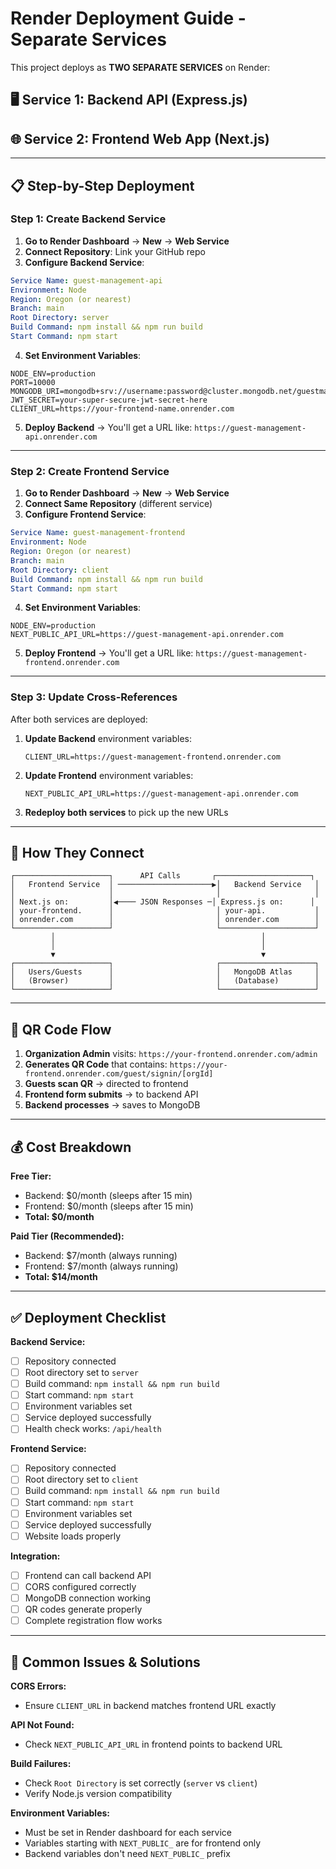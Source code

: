 # Render Deployment Guide - Separate Services

This project deploys as **TWO SEPARATE SERVICES** on Render:

## 🖥️ Service 1: Backend API (Express.js)
## 🌐 Service 2: Frontend Web App (Next.js)

---

## 📋 Step-by-Step Deployment

### Step 1: Create Backend Service

1. **Go to Render Dashboard** → **New** → **Web Service**
2. **Connect Repository**: Link your GitHub repo
3. **Configure Backend Service**:

```yaml
Service Name: guest-management-api
Environment: Node
Region: Oregon (or nearest)
Branch: main
Root Directory: server
Build Command: npm install && npm run build
Start Command: npm start
```

4. **Set Environment Variables**:
```
NODE_ENV=production
PORT=10000
MONGODB_URI=mongodb+srv://username:password@cluster.mongodb.net/guestmanagement
JWT_SECRET=your-super-secure-jwt-secret-here
CLIENT_URL=https://your-frontend-name.onrender.com
```

5. **Deploy Backend** → You'll get a URL like: `https://guest-management-api.onrender.com`

---

### Step 2: Create Frontend Service

1. **Go to Render Dashboard** → **New** → **Web Service**
2. **Connect Same Repository** (different service)
3. **Configure Frontend Service**:

```yaml
Service Name: guest-management-frontend
Environment: Node
Region: Oregon (or nearest)
Branch: main
Root Directory: client
Build Command: npm install && npm run build
Start Command: npm start
```

4. **Set Environment Variables**:
```
NODE_ENV=production
NEXT_PUBLIC_API_URL=https://guest-management-api.onrender.com
```

5. **Deploy Frontend** → You'll get a URL like: `https://guest-management-frontend.onrender.com`

---

### Step 3: Update Cross-References

After both services are deployed:

1. **Update Backend** environment variables:
   ```
   CLIENT_URL=https://guest-management-frontend.onrender.com
   ```

2. **Update Frontend** environment variables:
   ```
   NEXT_PUBLIC_API_URL=https://guest-management-api.onrender.com
   ```

3. **Redeploy both services** to pick up the new URLs

---

## 🔗 How They Connect

```
┌─────────────────────┐      API Calls       ┌─────────────────────┐
│   Frontend Service  │ ─────────────────────▶│   Backend Service   │
│                     │                       │                     │
│ Next.js on:         │◀──── JSON Responses ─│ Express.js on:      │
│ your-frontend.      │                       │ your-api.           │
│ onrender.com        │                       │ onrender.com        │
└─────────────────────┘                       └─────────────────────┘
         │                                              │
         │                                              │
         ▼                                              ▼
┌─────────────────────┐                       ┌─────────────────────┐
│   Users/Guests      │                       │   MongoDB Atlas     │
│   (Browser)         │                       │   (Database)        │
└─────────────────────┘                       └─────────────────────┘
```

---

## 🎯 QR Code Flow

1. **Organization Admin** visits: `https://your-frontend.onrender.com/admin`
2. **Generates QR Code** that contains: `https://your-frontend.onrender.com/guest/signin/[orgId]`
3. **Guests scan QR** → directed to frontend
4. **Frontend form submits** → to backend API
5. **Backend processes** → saves to MongoDB

---

## 💰 Cost Breakdown

**Free Tier:**
- Backend: $0/month (sleeps after 15 min)
- Frontend: $0/month (sleeps after 15 min)
- **Total: $0/month**

**Paid Tier (Recommended):**
- Backend: $7/month (always running)
- Frontend: $7/month (always running)
- **Total: $14/month**

---

## ✅ Deployment Checklist

**Backend Service:**
- [ ] Repository connected
- [ ] Root directory set to `server`
- [ ] Build command: `npm install && npm run build`
- [ ] Start command: `npm start`
- [ ] Environment variables set
- [ ] Service deployed successfully
- [ ] Health check works: `/api/health`

**Frontend Service:**
- [ ] Repository connected
- [ ] Root directory set to `client`
- [ ] Build command: `npm install && npm run build`
- [ ] Start command: `npm start`
- [ ] Environment variables set
- [ ] Service deployed successfully
- [ ] Website loads properly

**Integration:**
- [ ] Frontend can call backend API
- [ ] CORS configured correctly
- [ ] MongoDB connection working
- [ ] QR codes generate properly
- [ ] Complete registration flow works

---

## 🚨 Common Issues & Solutions

**CORS Errors:**
- Ensure `CLIENT_URL` in backend matches frontend URL exactly

**API Not Found:**
- Check `NEXT_PUBLIC_API_URL` in frontend points to backend URL

**Build Failures:**
- Check `Root Directory` is set correctly (`server` vs `client`)
- Verify Node.js version compatibility

**Environment Variables:**
- Must be set in Render dashboard for each service
- Variables starting with `NEXT_PUBLIC_` are for frontend only
- Backend variables don't need `NEXT_PUBLIC_` prefix
